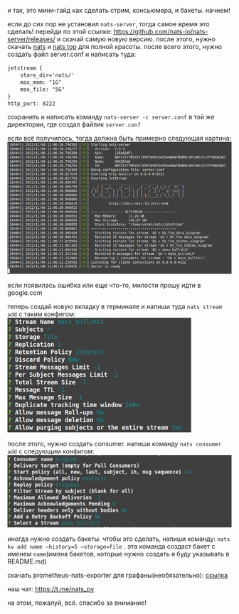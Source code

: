 и так, это мини-гайд как сделать стрим, консьюмера, и бакеты. начнем!

если до сих пор не установил `nats-server`, тогда самое время это сделать!
перейди по этой ссылке: https://github.com/nats-io/nats-server/releases/ и скачай самую новую версию. после этого, нужно скачать [nats](https://github.com/nats-io/natscli/releases) и [nats top](https://github.com/nats-io/nats-top/releases) для полной красоты. после всего этого, нужно создать файл server.conf и написать туда:
```
jetstream {
    store_dir='nats/'
    max_mem: "1G"
    max_file: "5G"
}
http_port: 8222
```
сохранить и написать команду `nats-server -c server.conf` в той же директории, где создал файлик `server.conf`

если всё получилось, тогда должна быть примерно следующая картина:
![img.png](img.png)

если появилась ошибка или еще что-то, милости прошу идти в google.com

теперь создай новую вкладку в терминале и напиши туда `nats stream add` с таким конфигом:
![img_1.png](img_1.png)

после этого, нужно создать consumer. напиши команду `nats consumer add` с следующим конфигом:
![img_2.png](img_2.png)

иногда нужно создать бакеты. чтобы это сделать, напиши команду: `nats kv add name —history=5 —storage=file` . эта команда создаст бакет с именем `name`(имена бакетов, которые нужно создать я буду указывать в README.md)


скачать prometheus-nats-exporter для графаны(необязательно): [ссылка](https://github.com/nats-io/prometheus-nats-exporter/releases)

наш чат: https://t.me/nats_py

на этом, пожалуй, всё. спасибо за внимание!
